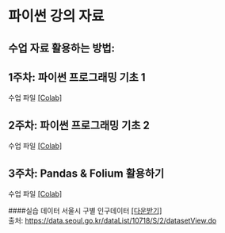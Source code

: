 # 파이썬 강의 자료

## 수업 자료 활용하는 방법:


## 1주차: 파이썬 프로그래밍 기초 1
수업 파일 [[Colab]](https://github.com/Hanbi-Kim/IntroToPython/blob/main/Python_Introduction_01.ipynb) 

## 2주차: 파이썬 프로그래밍 기초 2
수업 파일 [[Colab]](https://github.com/Hanbi-Kim/IntroToPython/blob/main/Python_Introduction_02.ipynb)

## 3주차: Pandas & Folium 활용하기
수업 파일 [[Colab]](https://github.com/Hanbi-Kim/IntroToPython/blob/main/Pandas%26Folium.ipynb)

####실습 데이터
서울시 구별 인구데이터 [[다운받기]](https://drive.google.com/drive/u/0/folders/1p07WBloykRusFSJ3UHATdsCN2DlfwBWr) </br>
출처: https://data.seoul.go.kr/dataList/10718/S/2/datasetView.do
